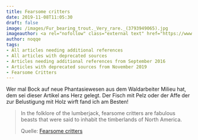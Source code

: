 ```yaml
---
title: Fearsome critters
date: 2019-11-08T11:05:30
draft: false
image: /images/Fur_bearing_trout._Very_rare._(3793949065).jpg
imageauthor: <a rel="nofollow" class="external text" href="https://www.flickr.com/people/63442123@N00">Samantha Marx</a> from Johannesburg, South Africa
author: noqqe
tags:
- All articles needing additional references
- All articles with deprecated sources
- Articles needing additional references from September 2016
- Articles with deprecated sources from November 2019
- Fearsome Critters
---
```


Wer mal Bock auf neue Phantasiewesen aus dem Waldarbeiter Milieu hat, dem sei
dieser Artikel ans Herz gelegt. Der Fisch mit Pelz oder der Affe der zur
Belustigung mit Holz wirft fand ich am Besten!

> In the folklore of the lumberjack, fearsome critters are fabulous beasts that
> were said to inhabit the  timberlands of North America.
>
> Quelle: [Fearsome critters](https://en.wikipedia.org/wiki/Fearsome_critters)
